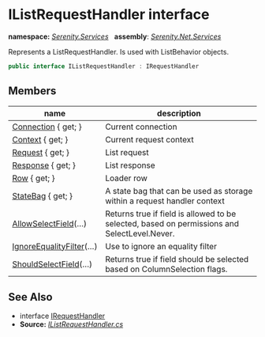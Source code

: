 # IListRequestHandler interface
**namespace:** *[Serenity.Services](../README.md#serenity.services-namespace)*   **assembly**: *[Serenity.Net.Services](../README.md)*

Represents a ListRequestHandler. Is used with ListBehavior objects.

```csharp
public interface IListRequestHandler : IRequestHandler
```

## Members

| name | description |
| --- | --- |
| [Connection](IListRequestHandler/Connection.md) { get; } | Current connection |
| [Context](IListRequestHandler/Context.md) { get; } | Current request context |
| [Request](IListRequestHandler/Request.md) { get; } | List request |
| [Response](IListRequestHandler/Response.md) { get; } | List response |
| [Row](IListRequestHandler/Row.md) { get; } | Loader row |
| [StateBag](IListRequestHandler/StateBag.md) { get; } | A state bag that can be used as storage within a request handler context |
| [AllowSelectField](IListRequestHandler/AllowSelectField.md)(…) | Returns true if field is allowed to be selected, based on permissions and SelectLevel.Never. |
| [IgnoreEqualityFilter](IListRequestHandler/IgnoreEqualityFilter.md)(…) | Use to ignore an equality filter |
| [ShouldSelectField](IListRequestHandler/ShouldSelectField.md)(…) | Returns true if field should be selected based on ColumnSelection flags. |

## See Also

* interface [IRequestHandler](IRequestHandler.md)
* **Source:** *[IListRequestHandler.cs](https://github.com/serenity-is/Serenity/blob/master/src/Serenity.Net.Services/RequestHandlers/List/IListRequestHandler.cs)*